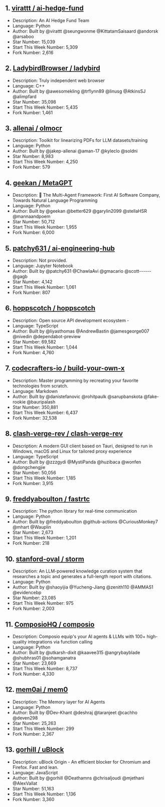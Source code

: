 ## 1. [virattt / ai-hedge-fund](https://github.com/virattt/ai-hedge-fund)
- Description: An AI Hedge Fund Team
- Language: Python
- Author: Built by @virattt @seungwonme @KittatamSaisaard @andorsk @arsaboo
- Star Number: 15,039
- Start This Week Number: 5,309
- Fork Number: 2,616

## 2. [LadybirdBrowser / ladybird](https://github.com/LadybirdBrowser/ladybird)
- Description: Truly independent web browser
- Language: C++
- Author: Built by @awesomekling @trflynn89 @linusg @AtkinsSJ @alimpfard
- Star Number: 35,098
- Start This Week Number: 5,435
- Fork Number: 1,461

## 3. [allenai / olmocr](https://github.com/allenai/olmocr)
- Description: Toolkit for linearizing PDFs for LLM datasets/training
- Language: Python
- Author: Built by @jakep-allenai @aman-17 @kyleclo @soldni
- Star Number: 8,983
- Start This Week Number: 4,250
- Fork Number: 579

## 4. [geekan / MetaGPT](https://github.com/geekan/MetaGPT)
- Description: 🌟 The Multi-Agent Framework: First AI Software Company, Towards Natural Language Programming
- Language: Python
- Author: Built by @geekan @better629 @garylin2099 @stellaHSR @mannaandpoem
- Star Number: 50,712
- Start This Week Number: 1,955
- Fork Number: 6,000

## 5. [patchy631 / ai-engineering-hub](https://github.com/patchy631/ai-engineering-hub)
- Description: Not provided.
- Language: Jupyter Notebook
- Author: Built by @patchy631 @ChawlaAvi @gmacario @scott------ @gagb
- Star Number: 4,142
- Start This Week Number: 1,061
- Fork Number: 807

## 6. [hoppscotch / hoppscotch](https://github.com/hoppscotch/hoppscotch)
- Description: Open source API development ecosystem -
- Language: TypeScript
- Author: Built by @liyasthomas @AndrewBastin @jamesgeorge007 @nivedin @dependabot-preview
- Star Number: 69,582
- Start This Week Number: 1,044
- Fork Number: 4,760

## 7. [codecrafters-io / build-your-own-x](https://github.com/codecrafters-io/build-your-own-x)
- Description: Master programming by recreating your favorite technologies from scratch.
- Language: Markdown
- Author: Built by @danistefanovic @rohitpaulk @sarupbanskota @fake-rookie @bauripalash
- Star Number: 350,881
- Start This Week Number: 6,437
- Fork Number: 32,538

## 8. [clash-verge-rev / clash-verge-rev](https://github.com/clash-verge-rev/clash-verge-rev)
- Description: A modern GUI client based on Tauri, designed to run in Windows, macOS and Linux for tailored proxy experience
- Language: TypeScript
- Author: Built by @zzzgydi @MystiPanda @huzibaca @wonfen @dongchengjie
- Star Number: 50,056
- Start This Week Number: 1,185
- Fork Number: 3,915

## 9. [freddyaboulton / fastrtc](https://github.com/freddyaboulton/fastrtc)
- Description: The python library for real-time communication
- Language: Python
- Author: Built by @freddyaboulton @github-actions @CuriousMonkey7 @mhart @Wauplin
- Star Number: 2,673
- Start This Week Number: 1,201
- Fork Number: 218

## 10. [stanford-oval / storm](https://github.com/stanford-oval/storm)
- Description: An LLM-powered knowledge curation system that researches a topic and generates a full-length report with citations.
- Language: Python
- Author: Built by @shaoyijia @Yucheng-Jiang @zenith110 @AMMAS1 @evidencebp
- Star Number: 23,085
- Start This Week Number: 975
- Fork Number: 2,003

## 11. [ComposioHQ / composio](https://github.com/ComposioHQ/composio)
- Description: Composio equip's your AI agents & LLMs with 100+ high-quality integrations via function calling
- Language: Python
- Author: Built by @utkarsh-dixit @kaavee315 @angrybayblade @shubhras01 @sohamganatra
- Star Number: 23,669
- Start This Week Number: 8,737
- Fork Number: 4,330

## 12. [mem0ai / mem0](https://github.com/mem0ai/mem0)
- Description: The Memory layer for AI Agents
- Language: Python
- Author: Built by @Dev-Khant @deshraj @taranjeet @cachho @deven298
- Star Number: 25,263
- Start This Week Number: 299
- Fork Number: 2,367

## 13. [gorhill / uBlock](https://github.com/gorhill/uBlock)
- Description: uBlock Origin - An efficient blocker for Chromium and Firefox. Fast and lean.
- Language: JavaScript
- Author: Built by @gorhill @Deathamns @chrisaljoudi @mjethani @AlexVallat
- Star Number: 51,163
- Start This Week Number: 1,136
- Fork Number: 3,360